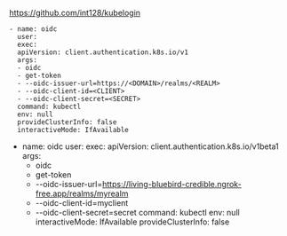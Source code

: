 https://github.com/int128/kubelogin

```
- name: oidc
  user:
  exec:
  apiVersion: client.authentication.k8s.io/v1
  args:
  - oidc
  - get-token
  - --oidc-issuer-url=https://<DOMAIN>/realms/<REALM>
  - --oidc-client-id=<CLIENT>
  - --oidc-client-secret=<SECRET>
  command: kubectl
  env: null
  provideClusterInfo: false
  interactiveMode: IfAvailable
```

- name: oidc
  user:
  exec:
  apiVersion: client.authentication.k8s.io/v1beta1
  args:
  - oidc
  - get-token
  - --oidc-issuer-url=https://living-bluebird-credible.ngrok-free.app/realms/myrealm
  - --oidc-client-id=myclient
  - --oidc-client-secret=secret
  command: kubectl
  env: null
  interactiveMode: IfAvailable
  provideClusterInfo: false